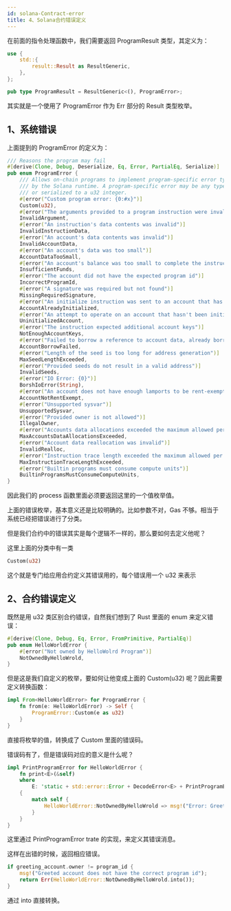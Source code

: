 ```yaml
---
id: solana-Contract-error
title: 4、Solana合约错误定义
---
```


在前面的指令处理函数中，我们需要返回 ProgramResult 类型，其定义为：

```rust
use {
    std::{
        result::Result as ResultGeneric,
    },
};

pub type ProgramResult = ResultGeneric<(), ProgramError>;
```

其实就是一个使用了 ProgramError 作为 Err 部分的 Result 类型枚举。

## 1、系统错误

上面提到的 ProgramError 的定义为：

```rust
/// Reasons the program may fail
#[derive(Clone, Debug, Deserialize, Eq, Error, PartialEq, Serialize)]
pub enum ProgramError {
    /// Allows on-chain programs to implement program-specific error types and see them returned
    /// by the Solana runtime. A program-specific error may be any type that is represented as
    /// or serialized to a u32 integer.
    #[error("Custom program error: {0:#x}")]
    Custom(u32),
    #[error("The arguments provided to a program instruction were invalid")]
    InvalidArgument,
    #[error("An instruction's data contents was invalid")]
    InvalidInstructionData,
    #[error("An account's data contents was invalid")]
    InvalidAccountData,
    #[error("An account's data was too small")]
    AccountDataTooSmall,
    #[error("An account's balance was too small to complete the instruction")]
    InsufficientFunds,
    #[error("The account did not have the expected program id")]
    IncorrectProgramId,
    #[error("A signature was required but not found")]
    MissingRequiredSignature,
    #[error("An initialize instruction was sent to an account that has already been initialized")]
    AccountAlreadyInitialized,
    #[error("An attempt to operate on an account that hasn't been initialized")]
    UninitializedAccount,
    #[error("The instruction expected additional account keys")]
    NotEnoughAccountKeys,
    #[error("Failed to borrow a reference to account data, already borrowed")]
    AccountBorrowFailed,
    #[error("Length of the seed is too long for address generation")]
    MaxSeedLengthExceeded,
    #[error("Provided seeds do not result in a valid address")]
    InvalidSeeds,
    #[error("IO Error: {0}")]
    BorshIoError(String),
    #[error("An account does not have enough lamports to be rent-exempt")]
    AccountNotRentExempt,
    #[error("Unsupported sysvar")]
    UnsupportedSysvar,
    #[error("Provided owner is not allowed")]
    IllegalOwner,
    #[error("Accounts data allocations exceeded the maximum allowed per transaction")]
    MaxAccountsDataAllocationsExceeded,
    #[error("Account data reallocation was invalid")]
    InvalidRealloc,
    #[error("Instruction trace length exceeded the maximum allowed per transaction")]
    MaxInstructionTraceLengthExceeded,
    #[error("Builtin programs must consume compute units")]
    BuiltinProgramsMustConsumeComputeUnits,
}
```

因此我们的 process 函数里面必须要返回这里的一个值枚举值。

上面的错误枚举，基本意义还是比较明确的。比如参数不对，Gas 不够。相当于系统已经把错误进行了分类。

但是我们合约中的错误其实是每个逻辑不一样的，那么要如何去定义他呢？

这里上面的分类中有一类

```rust
Custom(u32)
```

这个就是专门给应用合约定义其错误用的，每个错误用一个 u32 来表示

## 2、合约错误定义

既然是用 u32 类区别合约错误，自然我们想到了 Rust 里面的 enum 来定义错误：

```rust
#[derive(Clone, Debug, Eq, Error, FromPrimitive, PartialEq)]
pub enum HelloWorldError {
    #[error("Not owned by HelloWolrd Program")]
    NotOwnedByHelloWrold,
}
```

但是这是我们自定义的枚举，要如何让他变成上面的 Custom(u32) 呢？因此需要定义转换函数：

```rust
impl From<HelloWorldError> for ProgramError {
    fn from(e: HelloWorldError) -> Self {
        ProgramError::Custom(e as u32)
    }
}
```

直接将枚举的值，转换成了 Custom 里面的错误码。

错误码有了，但是错误码对应的意义是什么呢？

```rust
impl PrintProgramError for HelloWorldError {
    fn print<E>(&self)
    where
        E: 'static + std::error::Error + DecodeError<E> + PrintProgramError + FromPrimitive,
    {
        match self {
            HelloWorldError::NotOwnedByHelloWrold => msg!("Error: Greeted account does not have the correct program id!"),
        }
    }
}
```

这里通过 PrintProgramError trate 的实现，来定义其错误消息。

这样在出错的时候，返回相应错误。

```rust
if greeting_account.owner != program_id {
    msg!("Greeted account does not have the correct program id");
    return Err(HelloWorldError::NotOwnedByHelloWrold.into());
}
```

通过 into 直接转换。
